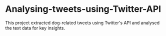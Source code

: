 # Analysing-tweets-using-Twitter-API
This project extracted dog-related tweets using Twitter's API and analysed the text data for key insights.
